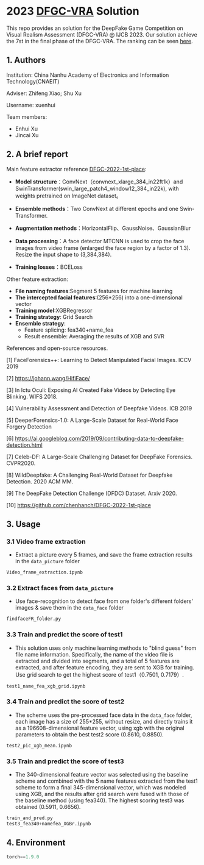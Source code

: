 # 2023 [DFGC-VRA](https://codalab.lisn.upsaclay.fr/competitions/10754) Solution 
This repo provides an solution for the DeepFake Game Competition on Visual Realism Assessment (DFGC-VRA) @ IJCB 2023. Our solution achieve the 7st in the final phase of the DFGC-VRA. The ranking can be seen [here](https://codalab.lisn.upsaclay.fr/competitions/10754#results).
## 1. Authors

Institution: China Nanhu Academy of Electronics and Information Technology(CNAEIT)

Adviser: Zhifeng Xiao; Shu Xu

Username: xuenhui

Team members:

- Enhui Xu
- Jincai Xu

##  2. A brief report
Main feature extractor reference [DFGC-2022-1st-place](https://github.com/chenhanch/DFGC-2022-1st-place):
- **Model structure**：ConvNext（convnext_xlarge_384_in22ft1k）and SwinTransformer(swin_large_patch4_window12_384_in22k), with weights pretrained on ImageNet dataset。

- **Ensemble methods**：Two ConvNext at different epochs and one Swin-Transformer.

- **Augmentation methods**：HorizontalFlip、GaussNoise、GaussianBlur

- **Data processing**：A face detector MTCNN is used to crop the face images from video frame (enlarged the face region by a factor of 1.3). Resize the input shape to (3,384,384).

- **Training losses**：BCELoss

Other feature extraction:
- **File naming features**:Segment 5 features for machine learning
- **The intercepted facial features**:(256*256) into a one-dimensional vector
- **Training model**:XGBRegressor
- **Training strategy**: Grid Search
- **Ensemble strategy**: 
  - Feature splicing: fea340+name_fea
  - Result ensemble: Averaging the results of XGB and SVR

References and open-source resources.

  [1] FaceForensics++: Learning to Detect Manipulated Facial Images. ICCV 2019

  [2] https://johann.wang/HifiFace/

  [3] In Ictu Oculi: Exposing AI Created Fake Videos by Detecting Eye Blinking. WIFS 2018.

  [4] Vulnerability Assessment and Detection of Deepfake Videos. ICB 2019

  [5] DeeperForensics-1.0: A Large-Scale Dataset for Real-World Face Forgery Detection

  [6] https://ai.googleblog.com/2019/09/contributing-data-to-deepfake-detection.html

  [7] Celeb-DF: A Large-Scale Challenging Dataset for DeepFake Forensics. CVPR2020.

  [8] WildDeepfake: A Challenging Real-World Dataset for Deepfake Detection. 2020 ACM MM.

  [9] The DeepFake Detection Challenge (DFDC) Dataset. Arxiv 2020.
  
  [10] https://github.com/chenhanch/DFGC-2022-1st-place
  
## 3. Usage
  
### 3.1 Video frame extraction

- Extract a picture every 5 frames, and save the frame extraction results in the `data_picture` folder

```python
Video_frame_extraction.ipynb
```
### 3.2 Extract faces from `data_picture`

- Use face-recognition to detect face from one folder's different folders' images & save them in the `data_face` folder

```python
findfaceFR_folder.py
```
### 3.3 Train and predict the score of test1
- This solution uses only machine learning methods to "blind guess" from file name information. Specifically, the name of the video file is extracted and divided into segments, and a total of 5 features are extracted, and after feature encoding, they are sent to XGB for training. Use grid search to get the highest score of test1（0.7501, 0.7179）.

```python
test1_name_fea_xgb_grid.ipynb
```

### 3.4 Train and predict the score of test2

- The scheme uses the pre-processed face data in the `data_face` folder, each image has a size of 255*255, without resize, and directly trains it as a 196608-dimensional feature vector, using xgb with the original parameters to obtain the best test2 score (0.8610, 0.8850).

```python
test2_pic_xgb_mean.ipynb
```

### 3.5 Train and predict the score of test3
- The 340-dimensional feature vector was selected using the baseline scheme and combined with the 5 name features extracted from the test1 scheme to form a final 345-dimensional vector, which was modeled using XGB, and the results after grid search were fused with those of the baseline method (using fea340). The highest scoring test3 was obtained (0.5911, 0.6656).

```python
train_and_pred.py
test3_fea340+namefea_XGBr.ipynb
```
  
  
## 4. Environment

```python
torch==1.9.0
```
  
  
  
  
  
  
  
  
  
  
  
  
  
  
  


